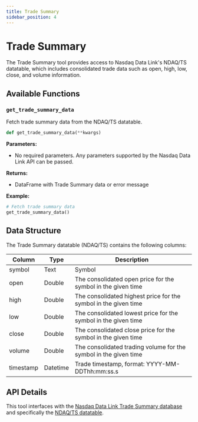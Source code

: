 ```yaml
---
title: Trade Summary
sidebar_position: 4
---
```


# Trade Summary

The Trade Summary tool provides access to Nasdaq Data Link's NDAQ/TS datatable, which includes consolidated trade data such as open, high, low, close, and volume information.

## Available Functions

### `get_trade_summary_data`

Fetch trade summary data from the NDAQ/TS datatable.

```python
def get_trade_summary_data(**kwargs)
```

**Parameters:**
- No required parameters. Any parameters supported by the Nasdaq Data Link API can be passed.

**Returns:**
- DataFrame with Trade Summary data or error message

**Example:**
```python
# Fetch trade summary data
get_trade_summary_data()
```

## Data Structure

The Trade Summary datatable (NDAQ/TS) contains the following columns:

| Column    | Type     | Description                                                 |
|-----------|----------|-------------------------------------------------------------|
| symbol    | Text     | Symbol                                                      |
| open      | Double   | The consolidated open price for the symbol in the given time|
| high      | Double   | The consolidated highest price for the symbol in the given time|
| low       | Double   | The consolidated lowest price for the symbol in the given time|
| close     | Double   | The consolidated close price for the symbol in the given time|
| volume    | Double   | The consolidated trading volume for the symbol in the given time|
| timestamp | Datetime | Trade timestamp, format: YYYY-MM-DDThh:mm:ss.s              |

## API Details

This tool interfaces with the [Nasdaq Data Link Trade Summary database](https://data.nasdaq.com/databases/TRDSUM) and specifically the [NDAQ/TS datatable](https://data.nasdaq.com/api/v3/datatables/NDAQ/TS).